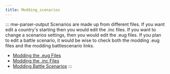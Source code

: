 ```yaml
---
title: Modding_scenarios
---
```


::: mw-parser-output
Scenarios are made up from different files. If you want edit a
country\'s starting then you would edit the .inc files. If you want to
change a scenarios settings, then you would edit the .eug files. If you
plan to edit a battle scenario, it would be wise to check both the
modding .eug files and the modding battlescenario links.

- [Modding the .eug
  Files](/wiki/Modding_eug_files "Modding eug files")
- [Modding the .inc
  Files](/wiki/Modding_inc_files "Modding inc files")
- [Modding Battle
  Scenarios](/wiki/Modding_battle_scenarios "Modding battle scenarios")
  :::
